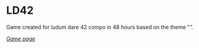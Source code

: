 # LD42

Game created for ludum dare 42 compo in 48 hours based on the theme "<I will most likely forget to update this>".

[Game page](https://ldjam.com/events/ludum-dare/42)
